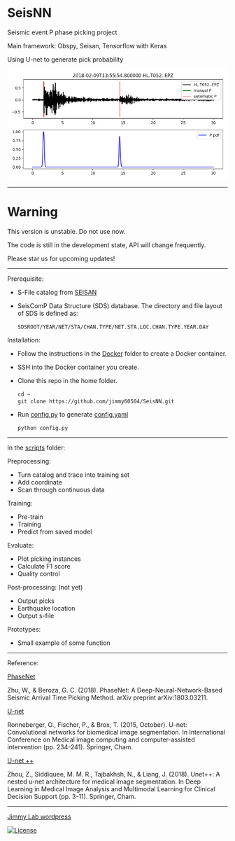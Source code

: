 # SeisNN

Seismic event P phase picking project

Main framework: Obspy, Seisan, Tensorflow with Keras

Using U-net to generate pick probability

![example](example.png)

---

# Warning 

This version is unstable. Do not use now.

The code is still in the development state, API will change frequently. 

Please star us for upcoming updates!

---

Prerequisite:

- S-File catalog from [SEISAN](http://seisan.info/)
- SeisComP Data Structure (SDS) database. The directory and file layout of SDS is defined as:

      SDSROOT/YEAR/NET/STA/CHAN.TYPE/NET.STA.LOC.CHAN.TYPE.YEAR.DAY

Installation:

- Follow the instructions in the [Docker](docker) folder to create a Docker container.
- SSH into the Docker container you create.
- Clone this repo in the home folder.

      cd ~
      git clone https://github.com/jimmy60504/SeisNN.git

- Run  [config.py](config.py) to generate [config.yaml](config.yaml)

      python config.py

---

In the [scripts](scripts) folder:

Preprocessing:

- Turn catalog and trace into training set
- Add coordinate 
- Scan through continuous data
  
Training:

- Pre-train
- Training
- Predict from saved model

Evaluate:

- Plot picking instances
- Calculate F1 score
- Quality control

Post-processing: (not yet)

- Output picks
- Earthquake location 
- Output s-file

Prototypes:

- Small example of some function

---

Reference:

 [PhaseNet](https://arxiv.org/abs/1803.03211)
 
 Zhu, W., & Beroza, G. C. (2018). PhaseNet: A Deep-Neural-Network-Based Seismic Arrival Time Picking Method. arXiv preprint arXiv:1803.03211.
 
 [U-net](https://lmb.informatik.uni-freiburg.de/people/ronneber/u-net/)
 
 Ronneberger, O., Fischer, P., & Brox, T. (2015, October). U-net: Convolutional networks for biomedical image segmentation. In International Conference on Medical image computing and computer-assisted intervention (pp. 234-241). Springer, Cham.
 
 [U-net ++](https://doi.org/10.1007/978-3-030-00889-5_1)
  
 Zhou, Z., Siddiquee, M. M. R., Tajbakhsh, N., & Liang, J. (2018). Unet++: A nested u-net architecture for medical image segmentation. In Deep Learning in Medical Image Analysis and Multimodal Learning for Clinical Decision Support (pp. 3-11). Springer, Cham.
 


---

[Jimmy Lab wordpress](https://jimmylab.wordpress.com/)
 
[![License](http://img.shields.io/:license-mit-blue.svg?style=flat-square)](http://badges.mit-license.org)
